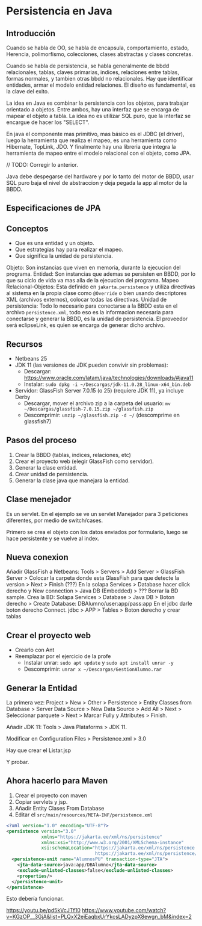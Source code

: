 # Persistencia en Java

## Introducción

Cuando se habla de OO, se habla de encapsula, comportamiento, estado, Herencia, polimorfismo, colecciones, clases abstractas y clases concretas.

Cuando se habla de persistencia, se habla generalmente de bbdd relacionales, tablas, claves primarias, indices, relaciones entre tablas, formas normales, y tambien otras bbdd no relacionales. Hay que identificar entidades, armar el modelo entidad relaciones. El diseño es fundamental, es la clave del exito.

La idea en Java es combinar la persistencia con los objetos, para trabajar orientado a objetos. Entre ambos, hay una interfaz que se encarga de mapear el objeto a tabla. La idea no es utilizar SQL puro, que la interfaz se encargue de hacer los "SELECT".

En java el componente mas primitivo, mas básico es el JDBC (el driver), luego la herramienta que realiza el mapeo, es una herramienta como Hibernate, TopLink, JDO. Y finalmente hay una libreria que integra la herramienta de mapeo entre el modelo relacional con el objeto, como JPA.

// TODO: Corregir lo anterior.

Java debe despegarse del hardware y por lo tanto del motor de BBDD, usar SQL puro baja el nivel de abstraccion y deja pegada la app al motor de la BBDD.

## Especificaciones de JPA

## Conceptos

- Que es una entidad y un objeto.
- Que estrategias hay para realizar el mapeo.
- Que significa la unidad de persistencia.

Objeto: Son instancias que viven en memoria, durante la ejecucion del programa.
Entidad: Son instancias que ademas se persisten en BBDD, por lo que su ciclo de vida va mas alla de la ejecucion del programa.
Mapeo Relacional-Objetos: Esta definido en `jakarta.persistence` y utiliza directivas al sistema en la propia clase como `@Override` o bien usando descriptores XML (archivos externos), colocar todas las directivas.
Unidad de persistencia: Todo lo necesario para conectarse a la BBDD esta en el archivo `persistence.xml`, todo eso es la informacion necesaria para conectarse y generar la BBDD, es la unidad de persistencia. El proveedor será eclipseLink, es quien se encarga de generar dicho archivo.

## Recursos

- Netbeans 25
- JDK 11 (las versiones de JDK pueden convivir sin problemas): 
    - Descargar: https://www.oracle.com/latam/java/technologies/downloads/#java11
    - Instalar: `sudo dpkg -i ~/Descargas/jdk-11.0.28_linux-x64_bin.deb`
- Servidor: GlassFish Server 7.0.15 (o 25) (requiere JDK 11), ya incluye Derby
    - Descargar, mover el archivo zip a la carpeta del usuario: `mv ~/Descargas/glassfish-7.0.15.zip ~/glassfish.zip`
    - Descomprimir:  `unzip ~/glassfish.zip -d ~/` (descomprime en glassfish7)

## Pasos del proceso

1. Crear la BBDD (tablas, indices, relaciones, etc)
2. Crear el proyecto web (elegir GlassFish como servidor).
3. Generar la clase entidad.
4. Crear unidad de persistencia.
5. Generar la clase java que manejara la entidad.

## Clase menejador

Es un servlet. En el ejemplo se ve un servlet Manejador para 3 peticiones diferentes, por medio de switch/cases.

Primero se crea el objeto con los datos enviados por formulario, luego se hace persistente y se vuelve al index.

## Nueva conexion
Añadir GlassFish a Netbeans: Tools > Servers > Add Server > GlassFish Server > Colocar la carpeta donde esta GlassFish para que detecte la version > Next > Finish
(???) En la solapa Services > Database hacer click derecho y New connection > Java DB (Embedded) > ???
Borrar la BD sample.
Crea la BD: Solapa Services > Database > Java DB > Boton derecho > Create Database: DBAlumno/user:app/pass:app
En el jdbc darle boton derecho Connect.
jdbc > APP > Tables > Boton derecho y crear tablas

## Crear el proyecto web
- Crearlo con Ant
- Reemplazar por el ejercicio de la profe
    - Instalar unrar: `sudo apt update` y `sudo apt install unrar -y`
    - Descomprimir: `unrar x ~/Descargas/GestionAlumno.rar`

## Generar la Entidad

La primera vez:
Project > New > Other > Persistence > Entity Classes from Database > Server Data Source > New Data Source > Add All > Next > Seleccionar parquete > Next > Marcar Fully y Attributes > Finish.

Añadir JDK 11: Tools > Java Plataforms > JDK 11.

Modificar en Configuration Files > Persistence.xml > 3.0

Hay que crear el Listar.jsp

Y probar.

## Ahora hacerlo para Maven

1. Crear el proyecto con maven
2. Copiar servlets y jsp.
3. Añadir Entity Clases From Database
4. Editar el `src/main/resources/META-INF/persistence.xml`

```xml
<?xml version="1.0" encoding="UTF-8"?>
<persistence version="3.0"
             xmlns="https://jakarta.ee/xml/ns/persistence"
             xmlns:xsi="http://www.w3.org/2001/XMLSchema-instance"
             xsi:schemaLocation="https://jakarta.ee/xml/ns/persistence
                                 https://jakarta.ee/xml/ns/persistence/persistence_3_0.xsd">
  <persistence-unit name="AlumnosPU" transaction-type="JTA">
    <jta-data-source>java:app/DBAlumno</jta-data-source>
    <exclude-unlisted-classes>false</exclude-unlisted-classes>
    <properties/>
  </persistence-unit>
</persistence>
```

Esto debería funcionar.

<https://youtu.be/pd5kVcJTf10>
<https://www.youtube.com/watch?v=KGzOP__3GjA&list=PLQxX2eiEaqbxUrYkcsLADyzpX8ewgn_bM&index=2>



